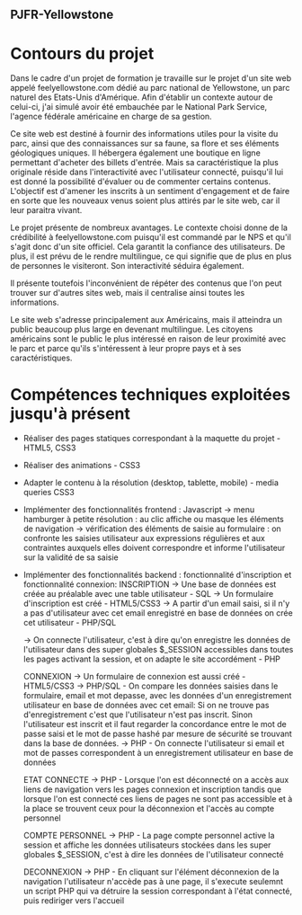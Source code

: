 ## PJFR-Yellowstone ##

# Contours du projet #
Dans le cadre d'un projet de formation je travaille sur le projet d'un site web appelé feelyellowstone.com dédié au parc national de Yellowstone, un parc naturel des Etats-Unis d'Amérique. Afin d'établir un contexte autour de celui-ci, j'ai simulé avoir été embauchée par le National Park Service, l'agence fédérale américaine en charge de sa gestion. 

Ce site web est destiné à fournir des informations utiles pour la visite du parc, ainsi que des connaissances sur sa faune, sa flore et ses éléments géologiques uniques. Il hébergera également une boutique en ligne permettant d'acheter des billets d'entrée. Mais sa caractéristique la plus originale réside dans l'interactivité avec l'utilisateur connecté, puisqu'il lui est donné la possibilité d'évaluer ou de commenter certains contenus. L'objectif est d'amener les inscrits à un sentiment d'engagement et de faire en sorte que les nouveaux venus soient plus attirés par le site web, car il leur paraitra vivant. 

Le projet présente de nombreux avantages. Le contexte choisi donne de la crédibilité à feelyellowstone.com puisqu'il est commandé par le NPS et qu'il s'agit donc d'un site officiel. Cela garantit la confiance des utilisateurs. De plus, il est prévu de le rendre multilingue, ce qui signifie que de plus en plus de personnes le visiteront. Son interactivité séduira également. 

Il présente toutefois l'inconvénient de répéter des contenus que l'on peut trouver sur d'autres sites web, mais il centralise ainsi toutes les informations. 

Le site web s'adresse principalement aux Américains, mais il atteindra un public beaucoup plus large en devenant multilingue. Les citoyens américains sont le public le plus intéressé en raison de leur proximité avec le parc et parce qu'ils s'intéressent à leur propre pays et à ses caractéristiques.

# Compétences techniques exploitées jusqu'à présent #

- Réaliser des pages statiques correspondant à la maquette du projet - HTML5, CSS3

- Réaliser des animations - CSS3

- Adapter le contenu à la résolution (desktop, tablette, mobile) - media queries CSS3

- Implémenter des fonctionnalités frontend : Javascript
    -> menu hamburger à petite résolution : 
        au clic affiche ou masque les éléments de navigation
    -> vérification des éléments de saisie au formulaire : 
        on confronte les saisies utilisateur aux expressions régulières et aux contraintes auxquels elles doivent correspondre et informe l'utilisateur sur la validité de sa saisie

- Implémenter des fonctionnalités backend : fonctionnalité d'inscription et fonctionnalité connexion:
    INSCRIPTION
    -> Une base de données est créée au préalable avec une table utilisateur - SQL
    -> Un formulaire d'inscription est créé - HTML5/CSS3
    -> A partir d'un email saisi, si il n'y a pas d'utilisateur avec cet email enregistré en base de données on crée cet utilisateur - PHP/SQL

    -> On connecte l'utilisateur, c'est à dire qu'on enregistre les données de l'utilisateur dans des super globales $_SESSION accessibles dans toutes les pages activant la session, et on adapte le site accordément - PHP

    CONNEXION
    -> Un formulaire de connexion est aussi créé - HTML5/CSS3
    -> PHP/SQL - On compare les données saisies dans le formulaire, email et mot depasse, avec les données d'un enregistrement utilisateur en base de données avec cet email:
    Si on ne trouve pas d'enregistrement c'est que l'utilisateur n'est pas inscrit. 
    Sinon l'utilisateur est inscrit et il faut regarder la concordance entre le mot de passe saisi et le mot de passe hashé par mesure de sécurité se trouvant dans la base de données. 
    -> PHP - On connecte l'utilisateur si email et mot de passes  correspondent à un enregistrement utilisateur en base de données

    ETAT CONNECTE
    -> PHP - Lorsque l'on est déconnecté on a accès aux liens de navigation vers les pages connexion et inscription tandis que lorsque l'on est connecté ces liens de pages ne sont pas accessible et à la place se trouvent ceux pour la déconnexion et l'accès au compte personnel

    COMPTE PERSONNEL
    -> PHP - La page compte personnel active la session et affiche les données utilisateurs stockées dans les super globales $_SESSION, c'est à dire les données de l'utilisateur connecté

    DECONNEXION
    -> PHP - En cliquant sur l'élément déconnexion de la navigation l'utilisateur n'accède pas à une page, il s'execute seulemnt un script PHP qui va détruire la session correspondant à l'état connecté, puis rediriger vers l'accueil
    



